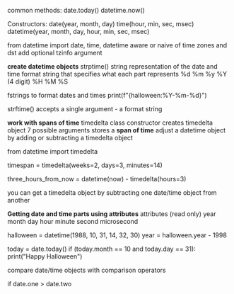 
common methods:
	date.today()
	datetime.now()

Constructors:
	date(year, month, day)
	time(hour, min, sec, msec)
	datetime(year, month, day, hour, min, sec, msec)

from datetime import date, time, datetime
aware or naive of time zones and dst
	add optional tzinfo argument


**create datetime objects**
strptime()
	string representation of the date and time
	format string that specifies what each part represents
	%d
	%m
	%y
	%Y (4 digit)
	%H
	%M
	%S


fstrings to format dates and times
	print(f"{halloween:%Y-%m-%d}")

strftime()
	accepts a single argument - a format string

**work with spans of time**
timedelta class constructor creates timedelta object
	7 possible arguments
	stores a **span of time**
	adjust a datetime object by adding or subtracting a timedelta object

from datetime import timedelta

timespan = timedelta(weeks=2, days=3, minutes=14)

three_hours_from_now = datetime(now) - timedelta(hours=3)

you can get a timedelta object by subtracting one date/time object from another

**Getting date and time parts using attributes**
attributes (read only)
	year
	month
	day
	hour
	minute
	second
	microsecond

halloween = datetime(1988, 10, 31, 14, 32, 30)
year = halloween.year - 1998

today = date.today()
if (today.month == 10 and today.day == 31):
	print("Happy Halloween")

compare date/time objects with comparison operators

if date.one > date.two




